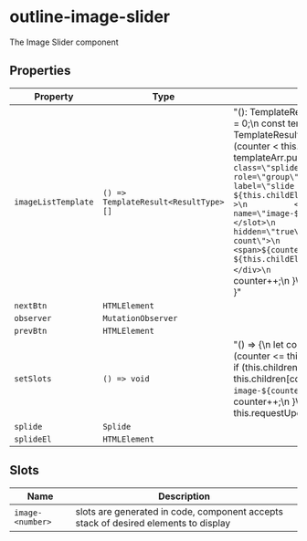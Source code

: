 # outline-image-slider

The Image Slider component

## Properties

| Property            | Type                                 | Default                                          |
|---------------------|--------------------------------------|--------------------------------------------------|
| `imageListTemplate` | `() => TemplateResult<ResultType>[]` | "(): TemplateResult[] => {\n    let counter = 0;\n    const templateArr: TemplateResult[] = [];\n\n    while (counter < this.childElementCount) {\n      templateArr.push(\n        html` <div\n          class=\"splide__slide\"\n          role=\"group\"\n          aria-label=\"slide ${counter + 1} of ${this.childElementCount}\"\n        >\n          <slot name=\"image-${counter + 1}\"></slot>\n          <div aria-hidden=\"true\" class=\"slide-count\">\n            <span>${counter + 1} / ${this.childElementCount}</span>\n          </div>\n        </div>`\n      );\n\n      counter++;\n    }\n\n    return templateArr;\n  }" |
| `nextBtn`           | `HTMLElement`                        |                                                  |
| `observer`          | `MutationObserver`                   |                                                  |
| `prevBtn`           | `HTMLElement`                        |                                                  |
| `setSlots`          | `() => void`                         | "() => {\n    let counter = 0;\n    while (counter <= this.childElementCount) {\n      if (this.children[counter]) {\n        this.children[counter].setAttribute('slot', `image-${counter + 1}`);\n      }\n      counter++;\n    }\n    this.requestUpdate();\n  }" |
| `splide`            | `Splide`                             |                                                  |
| `splideEl`          | `HTMLElement`                        |                                                  |

## Slots

| Name             | Description                                      |
|------------------|--------------------------------------------------|
| `image-<number>` | slots are generated in code, component accepts stack of desired elements to display |
